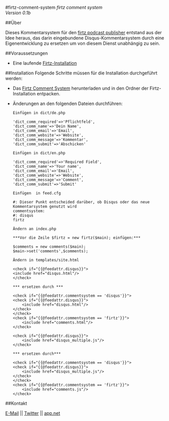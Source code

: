 #firtz-comment-system
*firtz comment system*  
*Version 0.1b*

##Über

Dieses Kommentarsystem für den [firtz podcast publisher](http://firtz.org/) entstand aus der Idee heraus, das darin eingebundene Disqus-Kommentarsystem durch eine Eigenentwicklung zu ersetzen um von diesem Dienst unabhängig zu sein.

##Voraussetzungen
* Eine laufende [Firtz-Installation](https://github.com/eazyliving/firtz/)


##Installation
Folgende Schritte müssen für die Installation durchgeführt werden:

* Das [Firtz Comment System](https://github.com/RonBuehler/firtz-comment-system) herunterladen und in den Ordner der Firtz-Installation entpacken.

* Änderungen an den folgenden Dateien durchführen:

      Einfügen in dict/de.php
    ```
    'dict_comm_required'=>'Pflichtfeld',
    'dict_comm_name'=>'Dein Name',
    'dict_comm_email'=>'Email',
    'dict_comm_website'=>'Website',
    'dict_comm_message'=>'Kommentar',
    'dict_comm_submit'=>'Abschicken'
    ```
    
      Einfügen in dict/en.php
    ```
    'dict_comm_required'=>'Required Field',
    'dict_comm_name'=>'Your name',
    'dict_comm_email'=>'Email',
    'dict_comm_website'=>'Website',
    'dict_comm_message'=>'Comment',
    'dict_comm_submit'=>'Submit'
    ```
    
      Einfügen  in feed.cfg
    ```
    #: Dieser Punkt entscheided darüber, ob Disqus oder das neue Kommentarsystem genutzt wird
    commentsystem:
    #: disqus
    firtz
    ```
    
      Ändern an index.php
    ```
    ***Vor die Zeile $firtz = new firtz($main); einfügen:***
    
    $comments = new comments($main);
    $main->set('comments',$comments);
    ```
    
      Ändern in templates/site.html
    ```
    <check if="{{@feedattr.disqus}}">
	<include href="disqus.html"/>
    </check>

    *** ersetzen durch ***
    
    <check if="{{@feedattr.commentsystem == 'disqus'}}">
	<check if="{{@feedattr.disqus}}">
		<include href="disqus.html"/>
	</check>
    </check>
    <check if="{{@feedattr.commentsystem == 'firtz'}}">
      	<include href="comments.html"/>
    </check>
    ```

    ```
    <check if="{{@feedattr.disqus}}">
        <include href="disqus_multiple.js"/>
    </check>
    
    *** ersetzen durch***
    
    <check if="{{@feedattr.commentsystem == 'disqus'}}">
	<check if="{{@feedattr.disqus}}">
		<include href="disqus_multiple.js"/>
	</check>
    </check>
    <check if="{{@feedattr.commentsystem == 'firtz'}}">
      	<include href="comments.js"/>
    </check>    
    ```


##Kontakt

[E-Mail](mailto:ronbuehler@live.de) || [Twitter](https://twitter.com/ronbuehler) || [app.net](https://alpha.app.net/ronbuehler)

